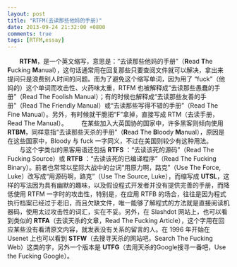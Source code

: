 ```yaml
---
layout: post
title: "RTFM(去读那些他妈的手册)"
date: 2013-09-24 21:32:00 +0800
comments: true
tags: [RTFM,essay]
---
```


&#160; &#160; &#160; &#160;**RTFM**，是一个英文缩写，意思是：“去读那些他妈的手册”（**R**ead **T**he **F**ucking **M**anual），这句话通常用在回复那些只要查阅文件就可以解决，拿出来提问只是浪费别人时间的问题。而为了避免这个缩写单词，因为用了 “fuck”（他妈的）这个单词而攻击性、火药味太重，RTFM 也被解释成“去读那些愚蠢的手册”（Read The Foolish Manual）；有的时候也解释成“去读那些友善的手册”（Read The Friendly Manual）或“去读那些写得不错的手册”（Read The Fine Manual）。另外，有时候就干脆把“F”拿掉，直接写成 RTM（去读手册，Read The Manual）。<!--more-->
&#160; &#160; &#160; &#160;在某些加入大英国协的国家中，许多黑客则倾向使用 **RTBM**，同样意指“去读那些天杀的手册”（**R**ead **T**he **B**loody **M**anual），原因是在这些国家中，Bloody 与 fuck 一字同义，不过在美国则较少有这种用法。  
&#160; &#160; &#160; &#160;与这个字类似的黑客用语还包括 **RTFS** ：“去读该死的源码”（Read The Fucking Source）或 **RTFB** ：“去读该死的已编译程序”（Read The Fucking Binary）。前者也常常以星际大战中的台词“用原力啊，路克”（Use The Force, Luke）改写成“用源码啊，路克”（Use The Source, Luke），而缩写成 **UTSL**，这样的写法因为具有幽默的趣味，以及假设程式开发者并没有提供完善的手册，而降低使用 RTFM 一字时的攻击性，特别是，在应用 RTFB 的场合，往往是因为程式执行档案已经过于老旧，而且欠缺文件，唯一能够了解程式的方法就是直接阅读机器码，使用太过攻击性的词汇，实在不妥。另外，在 Slashdot 网站上，也可以看到类似的 **RTFA**（去读天杀的文章，Read The Fucking Article），这个字用在回应某些没有看清原文内容，就发表没有关系的留言的人。在 1996 年开始在 Usenet 上也可以看到 **STFW**（去搜寻天杀的网站吧，Search The Fucking Web）这类的字，另外一个版本是 **UTFG**（去用天杀的Google搜寻一番吧，Use the Fucking Google）。

